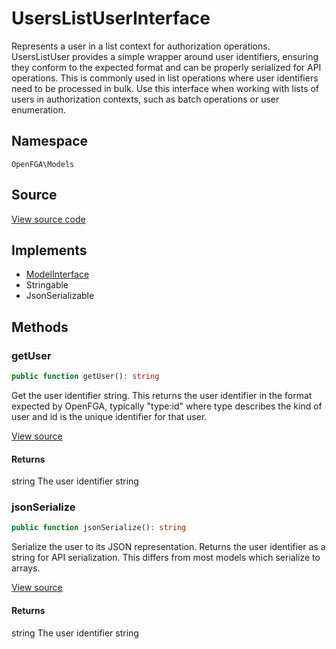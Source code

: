 # UsersListUserInterface

Represents a user in a list context for authorization operations. UsersListUser provides a simple wrapper around user identifiers, ensuring they conform to the expected format and can be properly serialized for API operations. This is commonly used in list operations where user identifiers need to be processed in bulk. Use this interface when working with lists of users in authorization contexts, such as batch operations or user enumeration.

## Namespace
`OpenFGA\Models`

## Source
[View source code](https://github.com/evansims/openfga-php/blob/main/src/Models/UsersListUserInterface.php)

## Implements
* [ModelInterface](ModelInterface.md)
* Stringable
* JsonSerializable



## Methods
### getUser


```php
public function getUser(): string
```

Get the user identifier string. This returns the user identifier in the format expected by OpenFGA, typically &quot;type:id&quot; where type describes the kind of user and id is the unique identifier for that user.

[View source](https://github.com/evansims/openfga-php/blob/main/src/Models/UsersListUserInterface.php#L42)


#### Returns
string
 The user identifier string

### jsonSerialize


```php
public function jsonSerialize(): string
```

Serialize the user to its JSON representation. Returns the user identifier as a string for API serialization. This differs from most models which serialize to arrays.

[View source](https://github.com/evansims/openfga-php/blob/main/src/Models/UsersListUserInterface.php#L53)


#### Returns
string
 The user identifier string


